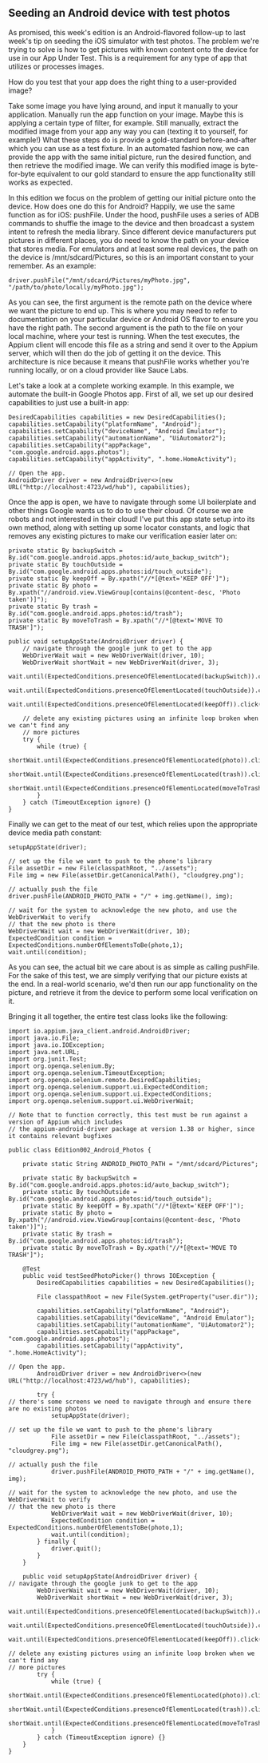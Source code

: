 ## Seeding an Android device with test photos

As promised, this week's edition is an Android-flavored follow-up to last week's tip on seeding the iOS simulator with test photos. The problem we're trying to solve is how to get pictures with known content onto the device for use in our App Under Test. This is a requirement for any type of app that utilizes or processes images.

How do you test that your app does the right thing to a user-provided image?

Take some image you have lying around, and input it manually to your application.
Manually run the app function on your image. Maybe this is applying a certain type of filter, for example.
Still manually, extract the modified image from your app any way you can (texting it to yourself, for example!)
What these steps do is provide a gold-standard before-and-after which you can use as a test fixture. In an automated fashion now, we can provide the app with the same initial picture, run the desired function, and then retrieve the modified image. We can verify this modified image is byte-for-byte equivalent to our gold standard to ensure the app functionality still works as expected.

In this edition we focus on the problem of getting our initial picture onto the device. How does one do this for Android? Happily, we use the same function as for iOS: pushFile. Under the hood, pushFile uses a series of ADB commands to shuffle the image to the device and then broadcast a system intent to refresh the media library. Since different device manufacturers put pictures in different places, you do need to know the path on your device that stores media. For emulators and at least some real devices, the path on the device is /mnt/sdcard/Pictures, so this is an important constant to your remember. As an example:
```
driver.pushFile("/mnt/sdcard/Pictures/myPhoto.jpg", "/path/to/photo/locally/myPhoto.jpg");
```

As you can see, the first argument is the remote path on the device where we want the picture to end up. This is where you may need to refer to documentation on your particular device or Android OS flavor to ensure you have the right path. The second argument is the path to the file on your local machine, where your test is running. When the test executes, the Appium client will encode this file as a string and send it over to the Appium server, which will then do the job of getting it on the device. This architecture is nice because it means that pushFile works whether you're running locally, or on a cloud provider like Sauce Labs.

Let's take a look at a complete working example. In this example, we automate the built-in Google Photos app. First of all, we set up our desired capabilities to just use a built-in app:
```
DesiredCapabilities capabilities = new DesiredCapabilities();
capabilities.setCapability("platformName", "Android");
capabilities.setCapability("deviceName", "Android Emulator");
capabilities.setCapability("automationName", "UiAutomator2");
capabilities.setCapability("appPackage", "com.google.android.apps.photos");
capabilities.setCapability("appActivity", ".home.HomeActivity");

// Open the app.
AndroidDriver driver = new AndroidDriver<>(new URL("http://localhost:4723/wd/hub"), capabilities);
```

Once the app is open, we have to navigate through some UI boilerplate and other things Google wants us to do to use their cloud. Of course we are robots and not interested in their cloud! I've put this app state setup into its own method, along with setting up some locator constants, and logic that removes any existing pictures to make our verification easier later on:
```
private static By backupSwitch = By.id("com.google.android.apps.photos:id/auto_backup_switch");
private static By touchOutside = By.id("com.google.android.apps.photos:id/touch_outside");
private static By keepOff = By.xpath("//*[@text='KEEP OFF']");
private static By photo = By.xpath("//android.view.ViewGroup[contains(@content-desc, 'Photo taken')]");
private static By trash = By.id("com.google.android.apps.photos:id/trash");
private static By moveToTrash = By.xpath("//*[@text='MOVE TO TRASH']");

public void setupAppState(AndroidDriver driver) {
    // navigate through the google junk to get to the app
    WebDriverWait wait = new WebDriverWait(driver, 10);
    WebDriverWait shortWait = new WebDriverWait(driver, 3);
    wait.until(ExpectedConditions.presenceOfElementLocated(backupSwitch)).click();
    wait.until(ExpectedConditions.presenceOfElementLocated(touchOutside)).click();
    wait.until(ExpectedConditions.presenceOfElementLocated(keepOff)).click();

    // delete any existing pictures using an infinite loop broken when we can't find any
    // more pictures
    try {
        while (true) {
            shortWait.until(ExpectedConditions.presenceOfElementLocated(photo)).click();
            shortWait.until(ExpectedConditions.presenceOfElementLocated(trash)).click();
            shortWait.until(ExpectedConditions.presenceOfElementLocated(moveToTrash)).click();
        }
    } catch (TimeoutException ignore) {}
}
```

Finally we can get to the meat of our test, which relies upon the appropriate device media path constant:
```
setupAppState(driver);

// set up the file we want to push to the phone's library
File assetDir = new File(classpathRoot, "../assets");
File img = new File(assetDir.getCanonicalPath(), "cloudgrey.png");

// actually push the file
driver.pushFile(ANDROID_PHOTO_PATH + "/" + img.getName(), img);

// wait for the system to acknowledge the new photo, and use the WebDriverWait to verify
// that the new photo is there
WebDriverWait wait = new WebDriverWait(driver, 10);
ExpectedCondition condition = ExpectedConditions.numberOfElementsToBe(photo,1);
wait.until(condition);
```

As you can see, the actual bit we care about is as simple as calling pushFile. For the sake of this test, we are simply verifying that our picture exists at the end. In a real-world scenario, we'd then run our app functionality on the picture, and retrieve it from the device to perform some local verification on it.

Bringing it all together, the entire test class looks like the following:
```
import io.appium.java_client.android.AndroidDriver;
import java.io.File;
import java.io.IOException;
import java.net.URL;
import org.junit.Test;
import org.openqa.selenium.By;
import org.openqa.selenium.TimeoutException;
import org.openqa.selenium.remote.DesiredCapabilities;
import org.openqa.selenium.support.ui.ExpectedCondition;
import org.openqa.selenium.support.ui.ExpectedConditions;
import org.openqa.selenium.support.ui.WebDriverWait;

// Note that to function correctly, this test must be run against a version of Appium which includes
// the appium-android-driver package at version 1.38 or higher, since it contains relevant bugfixes

public class Edition002_Android_Photos {

    private static String ANDROID_PHOTO_PATH = "/mnt/sdcard/Pictures";

    private static By backupSwitch = By.id("com.google.android.apps.photos:id/auto_backup_switch");
    private static By touchOutside = By.id("com.google.android.apps.photos:id/touch_outside");
    private static By keepOff = By.xpath("//*[@text='KEEP OFF']");
    private static By photo = By.xpath("//android.view.ViewGroup[contains(@content-desc, 'Photo taken')]");
    private static By trash = By.id("com.google.android.apps.photos:id/trash");
    private static By moveToTrash = By.xpath("//*[@text='MOVE TO TRASH']");

    @Test
    public void testSeedPhotoPicker() throws IOException {
        DesiredCapabilities capabilities = new DesiredCapabilities();

        File classpathRoot = new File(System.getProperty("user.dir"));

        capabilities.setCapability("platformName", "Android");
        capabilities.setCapability("deviceName", "Android Emulator");
        capabilities.setCapability("automationName", "UiAutomator2");
        capabilities.setCapability("appPackage", "com.google.android.apps.photos");
        capabilities.setCapability("appActivity", ".home.HomeActivity");

// Open the app.
        AndroidDriver driver = new AndroidDriver<>(new URL("http://localhost:4723/wd/hub"), capabilities);

        try {
// there's some screens we need to navigate through and ensure there are no existing photos
            setupAppState(driver);

// set up the file we want to push to the phone's library
            File assetDir = new File(classpathRoot, "../assets");
            File img = new File(assetDir.getCanonicalPath(), "cloudgrey.png");

// actually push the file
            driver.pushFile(ANDROID_PHOTO_PATH + "/" + img.getName(), img);

// wait for the system to acknowledge the new photo, and use the WebDriverWait to verify
// that the new photo is there
            WebDriverWait wait = new WebDriverWait(driver, 10);
            ExpectedCondition condition = ExpectedConditions.numberOfElementsToBe(photo,1);
            wait.until(condition);
        } finally {
            driver.quit();
        }
    }

    public void setupAppState(AndroidDriver driver) {
// navigate through the google junk to get to the app
        WebDriverWait wait = new WebDriverWait(driver, 10);
        WebDriverWait shortWait = new WebDriverWait(driver, 3);
        wait.until(ExpectedConditions.presenceOfElementLocated(backupSwitch)).click();
        wait.until(ExpectedConditions.presenceOfElementLocated(touchOutside)).click();
        wait.until(ExpectedConditions.presenceOfElementLocated(keepOff)).click();

// delete any existing pictures using an infinite loop broken when we can't find any
// more pictures
        try {
            while (true) {
                shortWait.until(ExpectedConditions.presenceOfElementLocated(photo)).click();
                shortWait.until(ExpectedConditions.presenceOfElementLocated(trash)).click();
                shortWait.until(ExpectedConditions.presenceOfElementLocated(moveToTrash)).click();
            }
        } catch (TimeoutException ignore) {}
    }
}
```
